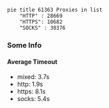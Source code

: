 
```mermaid
pie title 61363 Proxies in list
    "HTTP" : 28669
    "HTTPS": 10682
    "SOCKS" : 30376
```

### Some Info
#### Average Timeout

- mixed: 3.7s
- http: 1.9s
- https: 8.1s
- socks: 5.4s